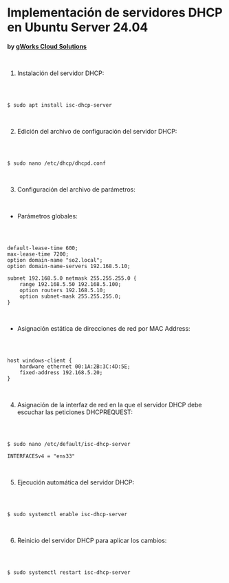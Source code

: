 # Implementación de servidores DHCP en Ubuntu Server 24.04
**by [gWorks Cloud Solutions](https://www.gworks-ec.com)**

<br>

1. Instalación del servidor DHCP:

<br>

```shell

$ sudo apt install isc-dhcp-server

```

<br>

2. Edición del archivo de configuración del servidor DHCP:

<br>

```shell

$ sudo nano /etc/dhcp/dhcpd.conf

```

<br>

3. Configuración del archivo de parámetros:

<br>

- Parámetros globales:

<br>

```shell

default-lease-time 600;
max-lease-time 7200;
option domain-name "so2.local";
option domain-name-servers 192.168.5.10;

subnet 192.168.5.0 netmask 255.255.255.0 {
    range 192.168.5.50 192.168.5.100;
    option routers 192.168.5.10;
    option subnet-mask 255.255.255.0;
}

```

<br>

- Asignación estática de direcciones de red por MAC Address:

<br>

```shell

host windows-client {
    hardware ethernet 00:1A:2B:3C:4D:5E;
    fixed-address 192.168.5.20;
}

```

<br>

4. Asignación de la interfaz de red en la que el servidor DHCP debe escuchar las peticiones DHCPREQUEST:

<br>

```shell

$ sudo nano /etc/default/isc-dhcp-server

INTERFACESv4 = "ens33"

```

<br>

5. Ejecución automática del servidor DHCP:

<br>

```shell

$ sudo systemctl enable isc-dhcp-server

```

<br>

6. Reinicio del servidor DHCP para aplicar los cambios:

<br>

```shell

$ sudo systemctl restart isc-dhcp-server

```
